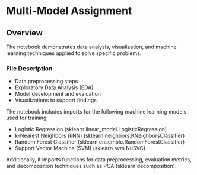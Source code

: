 # Multi-Model Assignment 

## Overview
The notebook demonstrates data analysis, visualization, and machine learning techniques applied to solve specific problems.

### File Description
- Data preprocessing steps
- Exploratory Data Analysis (EDA)
- Model development and evaluation
- Visualizations to support findings

The notebook includes imports for the following machine learning models used for training:
- Logistic Regression (sklearn.linear_model.LogisticRegression)
- k-Nearest Neighbors (kNN) (sklearn.neighbors.KNeighborsClassifier)
- Random Forest Classifier (sklearn.ensemble.RandomForestClassifier)
- Support Vector Machine (SVM) (sklearn.svm.NuSVC)      

Additionally, it imports functions for data preprocessing, evaluation metrics, and decomposition techniques such as PCA (sklearn.decomposition).
